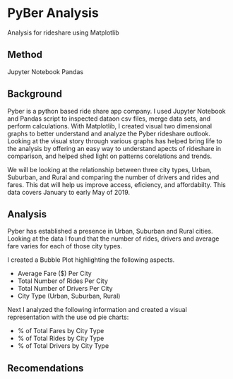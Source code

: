 # PyBer Analysis
Analysis for rideshare using Matplotlib

## Method
Jupyter Notebook
Pandas

## Background

Pyber is a python based ride share app company. 
I used Jupyter Notebook and Pandas  script to inspected dataon csv files, merge data sets, and perform calculations. With Matplotlib, I created visual two dimensional graphs to better understand and analyze the Pyber rideshare outlook. Looking at the visual story through various graphs has helped bring life to the analysis by offering an easy way to understand apects of rideshare in comparison, and helped shed light on patterns corelations and trends.  

We will be looking at the relationship between three city types, Urban, Suburban, and Rural and comparing the number of drivers and rides and fares. This dat will help us improve access, eficiency, and affordabilty. This data covers January to early May of 2019. 

## Analysis

Pyber has established a presence in Urban, Suburban and Rural cities. Looking at the data I found that the number of rides, drivers and average fare varies for each of those city types.

I created a Bubble Plot highlighting the following aspects. 
* Average Fare ($) Per City
* Total Number of Rides Per City
* Total Number of Drivers Per City
* City Type (Urban, Suburban, Rural)

Next I analyzed the following information and created a visual representation with the use od pie charts:
* % of Total Fares by City Type
* % of Total Rides by City Type
* % of Total Drivers by City Type

## Recomendations
